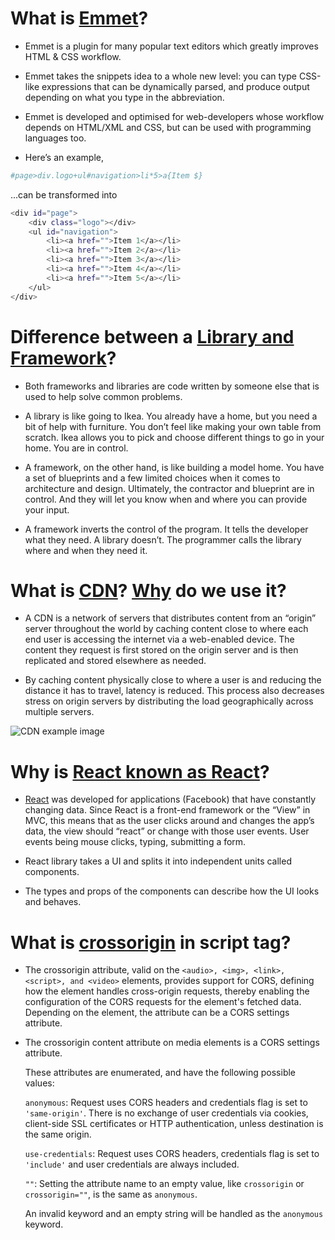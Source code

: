 # What is [Emmet](https://docs.emmet.io/)?

- Emmet is a plugin for many popular text editors which greatly improves HTML & CSS workflow.

- Emmet takes the snippets idea to a whole new level: you can type CSS-like expressions that can be dynamically parsed, and produce output depending on what you type in the abbreviation.

- Emmet is developed and optimised for web-developers whose workflow depends on HTML/XML and CSS, but can be used with programming languages too.

- Here’s an example,

```sh
#page>div.logo+ul#navigation>li*5>a{Item $}
```

...can be transformed into

```sh
<div id="page">
    <div class="logo"></div>
    <ul id="navigation">
        <li><a href="">Item 1</a></li>
        <li><a href="">Item 2</a></li>
        <li><a href="">Item 3</a></li>
        <li><a href="">Item 4</a></li>
        <li><a href="">Item 5</a></li>
    </ul>
</div>
```

# Difference between a [Library and Framework](https://www.freecodecamp.org/news/the-difference-between-a-framework-and-a-library-bd133054023f/)?

- Both frameworks and libraries are code written by someone else that is used to help solve common problems.

- A library is like going to Ikea. You already have a home, but you need a bit of help with furniture. You don’t feel like making your own table from scratch. Ikea allows you to pick and choose different things to go in your home. You are in control.

- A framework, on the other hand, is like building a model home. You have a set of blueprints and a few limited choices when it comes to architecture and design. Ultimately, the contractor and blueprint are in control. And they will let you know when and where you can provide your input.

- A framework inverts the control of the program. It tells the developer what they need. A library doesn’t. The programmer calls the library where and when they need it.

# What is [CDN](https://www.youtube.com/watch?v=Bsq5cKkS33I)? [Why](https://gtmetrix.com/why-use-a-cdn.html) do we use it?

- A CDN is a network of servers that distributes content from an “origin” server throughout the world by caching content close to where each end user is accessing the internet via a web-enabled device. The content they request is first stored on the origin server and is then replicated and stored elsewhere as needed.

- By caching content physically close to where a user is and reducing the distance it has to travel, latency is reduced. This process also decreases stress on origin servers by distributing the load geographically across multiple servers.

![CDN example image](https://gtmetrix.com/blog/wp-content/uploads/2017/02/cdn-region-specific.png)

# Why is [React known as React](https://www.youtube.com/watch?v=dpw9EHDh2bM&t=3455s)?

- [React](https://qr.ae/prnazO) was developed for applications (Facebook) that have constantly changing data. Since React is a front-end framework or the “View” in MVC, this means that as the user clicks around and changes the app’s data, the view should “react” or change with those user events. User events being mouse clicks, typing, submitting a form.

- React library takes a UI and splits it into independent units called components.

- The types and props of the components can describe how the UI looks and behaves.

# What is [crossorigin](https://developer.mozilla.org/en-US/docs/Web/HTML/Attributes/crossorigin) in script tag?

- The crossorigin attribute, valid on the `<audio>, <img>, <link>, <script>, and <video>` elements, provides support for CORS, defining how the element handles cross-origin requests, thereby enabling the configuration of the CORS requests for the element's fetched data. Depending on the element, the attribute can be a CORS settings attribute.

- The crossorigin content attribute on media elements is a CORS settings attribute.

  These attributes are enumerated, and have the following possible values:

  `anonymous`:
  Request uses CORS headers and credentials flag is set to `'same-origin'`. There is no exchange of user credentials via cookies, client-side SSL certificates or HTTP authentication, unless destination is the same origin.

  `use-credentials`:
  Request uses CORS headers, credentials flag is set to `'include'` and user credentials are always included.

  `""`:
  Setting the attribute name to an empty value, like `crossorigin` or `crossorigin=""`, is the same as `anonymous`.

  An invalid keyword and an empty string will be handled as the `anonymous` keyword.
